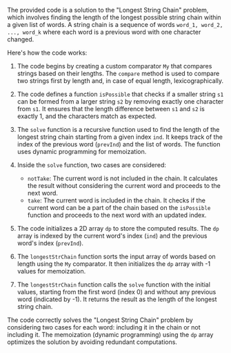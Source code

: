 The provided code is a solution to the "Longest String Chain" problem, which involves finding the length of the longest possible string chain within a given list of words. A string chain is a sequence of words `word_1, word_2, ..., word_k` where each word is a previous word with one character changed.

Here's how the code works:

1. The code begins by creating a custom comparator `My` that compares strings based on their lengths. The `compare` method is used to compare two strings first by length and, in case of equal length, lexicographically.

2. The code defines a function `isPossible` that checks if a smaller string `s1` can be formed from a larger string `s2` by removing exactly one character from `s1`. It ensures that the length difference between `s1` and `s2` is exactly 1, and the characters match as expected.

3. The `solve` function is a recursive function used to find the length of the longest string chain starting from a given index `ind`. It keeps track of the index of the previous word (`prevInd`) and the list of words. The function uses dynamic programming for memoization.

4. Inside the `solve` function, two cases are considered:
   - `notTake`: The current word is not included in the chain. It calculates the result without considering the current word and proceeds to the next word.
   - `take`: The current word is included in the chain. It checks if the current word can be a part of the chain based on the `isPossible` function and proceeds to the next word with an updated index.

5. The code initializes a 2D array `dp` to store the computed results. The `dp` array is indexed by the current word's index (`ind`) and the previous word's index (`prevInd`).

6. The `longestStrChain` function sorts the input array of words based on length using the `My` comparator. It then initializes the `dp` array with -1 values for memoization.

7. The `longestStrChain` function calls the `solve` function with the initial values, starting from the first word (index 0) and without any previous word (indicated by -1). It returns the result as the length of the longest string chain.

The code correctly solves the "Longest String Chain" problem by considering two cases for each word: including it in the chain or not including it. The memoization (dynamic programming) using the `dp` array optimizes the solution by avoiding redundant computations.